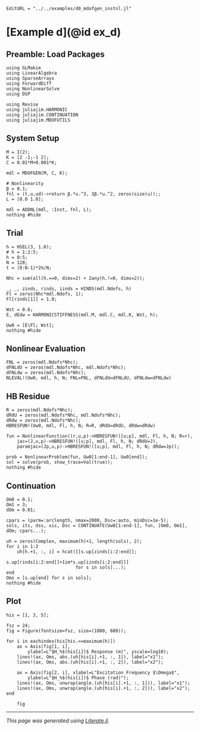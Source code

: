 ```@meta
EditURL = "../../examples/d0_mdofgen_instnl.jl"
```

# [Example d](@id ex_d)
## Preamble: Load Packages

````@example d0_mdofgen_instnl
using GLMakie
using LinearAlgebra
using SparseArrays
using ForwardDiff
using NonlinearSolve
using DSP

using Revise
using juliajim.HARMONIC
using juliajim.CONTINUATION
using juliajim.MDOFUTILS
````

## System Setup

````@example d0_mdofgen_instnl
M = I(2);
K = [2 -1;-1 2];
C = 0.01*M+0.001*K;

mdl = MDOFGEN(M, C, K);

# Nonlinearity
β = 0.1;
fnl = (t,u,ud)->return β.*u.^3, 3β.*u.^2, zeros(size(u));;
L = [0.0 1.0];

mdl = ADDNL(mdl, :Inst, fnl, L);
nothing #hide
````

## Trial

````@example d0_mdofgen_instnl
h = HSEL(3, 1.0);
# h = 1:2:5;
h = 0:5;
N = 128;
t = (0:N-1)*2π/N;

Nhc = sum(all(h.==0, dims=2) + 2any(h.!=0, dims=2));

_, _, zinds, rinds, iinds = HINDS(mdl.Ndofs, h)
Fl = zeros(Nhc*mdl.Ndofs, 1);
Fl[rinds[1]] = 1.0;

Wst = 0.6;
E, dEdw = HARMONICSTIFFNESS(mdl.M, mdl.C, mdl.K, Wst, h);

Uw0 = [E\Fl; Wst];
nothing #hide
````

## Nonlinear Evaluation

````@example d0_mdofgen_instnl
FNL = zeros(mdl.Ndofs*Nhc);
dFNLdU = zeros(mdl.Ndofs*Nhc, mdl.Ndofs*Nhc);
dFNLdw = zeros(mdl.Ndofs*Nhc);
NLEVAL!(Uw0, mdl, h, N; FNL=FNL, dFNLdU=dFNLdU, dFNLdw=dFNLdw)
````

## HB Residue

````@example d0_mdofgen_instnl
R = zeros(mdl.Ndofs*Nhc);
dRdU = zeros(mdl.Ndofs*Nhc, mdl.Ndofs*Nhc);
dRdw = zeros(mdl.Ndofs*Nhc);
HBRESFUN!(Uw0, mdl, Fl, h, N; R=R, dRdU=dRdU, dRdw=dRdw)

fun = NonlinearFunction((r,u,p)->HBRESFUN!([u;p], mdl, Fl, h, N; R=r),
    jac=(J,u,p)->HBRESFUN!([u;p], mdl, Fl, h, N; dRdU=J),
    paramjac=(Jp,u,p)->HBRESFUN!([u;p], mdl, Fl, h, N; dRdw=Jp));

prob = NonlinearProblem(fun, Uw0[1:end-1], Uw0[end]);
sol = solve(prob, show_trace=Val(true));
nothing #hide
````

## Continuation

````@example d0_mdofgen_instnl
Om0 = 0.1;
Om1 = 3;
dOm = 0.01;

cpars = (parm=:arclength, nmax=2000, Dsc=:auto, minDsc=1e-5);
sols, its, dss, xis, Dsc = CONTINUATE(Uw0[1:end-1], fun, [Om0, Om1], dOm; cpars...);

uh = zeros(Complex, maximum(h)+1, length(sols), 2);
for i in 1:2
    uh[h.+1, :, i] = hcat([[s.up[zinds[i:2:end]];
                            s.up[rinds[i:2:end]]+1im*s.up[iinds[i:2:end]]]
                          for s in sols]...);
end
Oms = [s.up[end] for s in sols];
nothing #hide
````

## Plot

````@example d0_mdofgen_instnl
his = [1, 3, 5];

fsz = 24;
fig = Figure(fontsize=fsz, size=(1000, 600));

for i in eachindex(his[his.<=maximum(h)])
    ax = Axis(fig[1, i],
        ylabel=L"$H_%$(his[i])$ Response (m)", yscale=log10);
    lines!(ax, Oms, abs.(uh[his[i].+1, :, 1]), label="x1");
    lines!(ax, Oms, abs.(uh[his[i].+1, :, 2]), label="x2");

    ax = Axis(fig[2, i], xlabel=L"Excitation Frequency $\Omega$",
        ylabel=L"$H_%$(his[i])$ Phase (rad)");
    lines!(ax, Oms, unwrap(angle.(uh[his[i].+1, :, 1])), label="x1");
    lines!(ax, Oms, unwrap(angle.(uh[his[i].+1, :, 2])), label="x2");
end

    fig
````

---

*This page was generated using [Literate.jl](https://github.com/fredrikekre/Literate.jl).*

